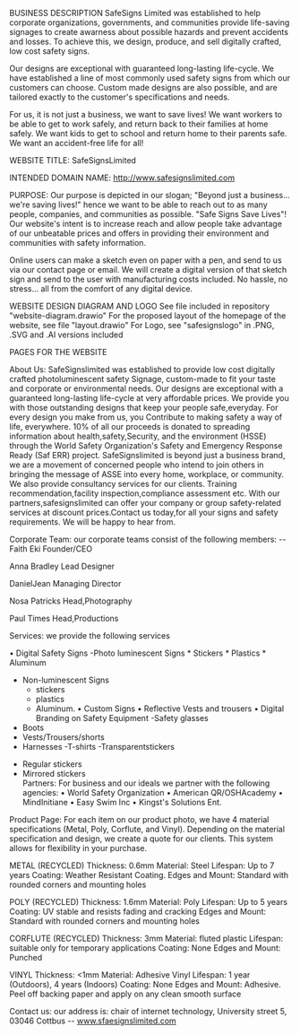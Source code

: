 BUSINESS DESCRIPTION
SafeSigns Limited was established to help corporate organizations, governments, and communities provide life-saving signages to create awarness about possible hazards and prevent accidents and losses. To achieve this, we design, produce, and sell digitally crafted, low cost safety signs.

Our designs are exceptional with guaranteed long-lasting life-cycle. We have established a line of most commonly used safety signs from which our customers can choose. Custom made designs are also possible, and are tailored exactly to the customer's specifications and needs.

For us, it is not just a business, we want to save lives! We want workers to be able to get to work safely, and return back to their families at home safely. We want kids to get to school and return home to their parents safe. We want an accident-free life for all!

WEBSITE TITLE:
SafeSignsLimited

INTENDED DOMAIN NAME:
http://www.safesignslimited.com

PURPOSE:
Our purpose is depicted in our slogan; "Beyond just a business... we're saving lives!" hence we want to be able to reach out to as many people, companies, and communities as possible. "Safe Signs Save Lives"! Our website's intent is to increase reach and allow people take advantage of our unbeatable prices and offers in providing their environment and communities with safety information.

Online users can make a sketch even on paper with a pen, and send to us via our contact page or email. We will create a digital version of that sketch sign and send to the user with manufacturing costs included. No hassle, no stress... all from the comfort of any digital device.


WEBSITE DESIGN DIAGRAM AND LOGO
See file included in repository "website-diagram.drawio"
For the proposed layout of the homepage of the website, see file "layout.drawio"
For Logo, see "safesignslogo" in .PNG, .SVG and .AI versions included

PAGES FOR THE WEBSITE

About Us: 
SafeSignslimited was established to provide low cost digitally crafted photoluminescent safety Signage, custom-made to fit your taste and corporate or environmental needs. Our designs are exceptional with a guaranteed long-lasting life-cycle at very affordable prices. We provide you with those outstanding designs that keep your people safe,everyday. For every design you make from us, you Contribute to making safety a way of life, everywhere. 10% of all our proceeds is donated to spreading information about health,safety,Security, and the environment (HSSE) through the World Safety Organization's Safety and Emergency Response Ready (Saf ERR) project. SafeSignslimited is beyond just a business brand, we are a movement of concerned people who intend to join others in bringing the message of ASSE into every home, workplace, or community. We also provide consultancy services for our clients. Training recommendation,facility inspection,compliance assessment etc. With our partners,safesignslimited can offer your company or group safety-related services at discount prices.Contact us today,for all your signs and safety requirements. We will be happy to hear from.

Corporate Team: our corporate teams consist of the following members:
--Faith Eki
    Founder/CEO
    
 Anna Bradley
Lead Designer 

DanielJean
Managing Director

Nosa Patricks
Head,Photography

Paul Times
Head,Productions



Services: we provide the following services 

• Digital Safety Signs
  -Photo luminescent Signs
    * Stickers
    * Plastics
    * Aluminum
  
 - Non-luminescent Signs
    * stickers
    * plastics
    * Aluminum.
• Custom Signs
• Reflective Vests and trousers
• Digital Branding on Safety Equipment
  -Safety glasses
  - Boots
  - Vests/Trousers/shorts
  - Harnesses
  -T-shirts
  -Transparentstickers
   * Regular stickers
   * Mirrored stickers<br>
   Partners: For business and our ideals we partner with the following agencies:
• World Safety Organization
• American QR/OSHAcademy
• MindInitiane
• Easy Swim Inc
• Kingst's Solutions Ent.

Product Page:
For each item on our product photo, we have 4 material specifications (Metal, Poly, Corflute, and Vinyl). Depending on the material specification and design, we create a quote for our clients. This system allows for flexibility in your purchase.

METAL (RECYCLED) Thickness: 0.6mm Material: Steel Lifespan: Up to 7 years Coating: Weather Resistant Coating. Edges and Mount: Standard with rounded corners and mounting holes

POLY (RECYCLED) Thickness: 1.6mm Material: Poly Lifespan: Up to 5 years Coating: UV stable and resists fading and cracking Edges and Mount: Standard with rounded corners and mounting holes

CORFLUTE (RECYCLED) Thickness: 3mm Material: fluted plastic Lifespan: suitable only for temporary applications Coating: None Edges and Mount: Punched

VINYL Thickness: <1mm Material: Adhesive Vinyl Lifespan: 1 year (Outdoors), 4 years (Indoors) Coating: None Edges and Mount: Adhesive. Peel off backing paper and apply on any clean smooth surface
  

Contact us:
our address is: chair of internet technology, University street 5, 03046 Cottbus
-- www.sfaesignslimited.com

